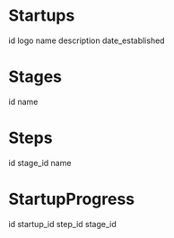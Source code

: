 Startups
========
id
logo
name
description
date_established


Stages
======
id
name

Steps
=====
id
stage_id
name


StartupProgress
===============
id
startup_id
step_id
stage_id
